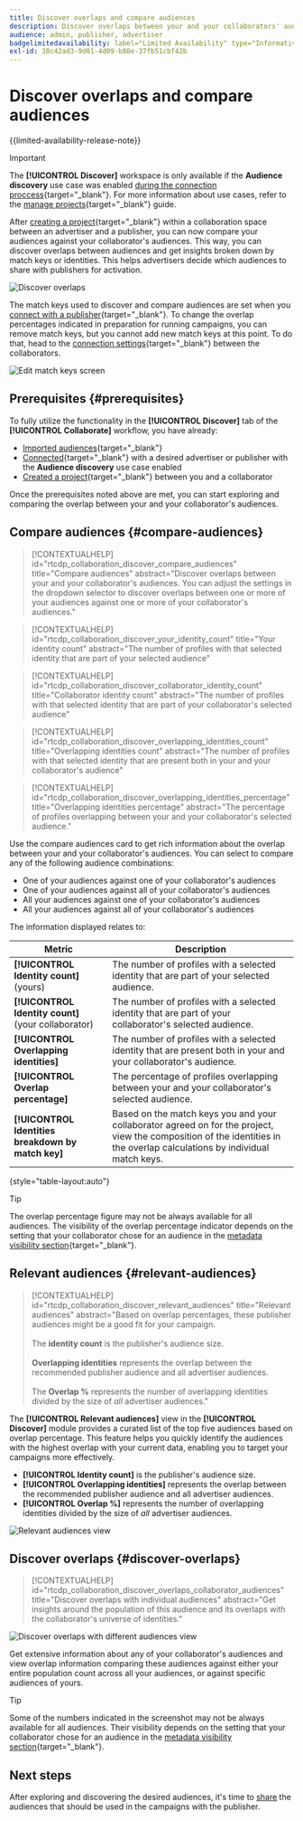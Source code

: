 ```yaml
---
title: Discover overlaps and compare audiences
description: Discover overlaps between your and your collaborators' audiences. Learn how to discover the best audiences for use in your campaigns.
audience: admin, publisher, advertiser
badgelimitedavailability: label="Limited Availability" type="Informative" url="https://helpx.adobe.com/legal/product-descriptions/real-time-customer-data-platform-collaboration.html newtab=true"
exl-id: 38c42ad3-9d01-4d09-b80e-37fb51cbf42b
---
```

# Discover overlaps and compare audiences

{{limited-availability-release-note}}

>[!IMPORTANT]
>
>The **[!UICONTROL Discover]** workspace is only available if the **Audience discovery** use case was enabled [during the connection proccess](../connect/establishing-connections.md#connection-settings){target="_blank"}. For more information about use cases, refer to the [manage projects](./manage-projects.md#view-projects){target="_blank"} guide.

After [creating a project](/help/guide/collaborate/manage-projects.md){target="_blank"} within a collaboration space between an advertiser and a publisher, you can now compare your audiences against your collaborator's audiences. This way, you can discover overlaps between audiences and get insights broken down by match keys or identities. This helps advertisers decide which audiences to share with publishers for activation.

<!-- CHECK ON MONDAY, UPDATE ALL SCREENSHOTS FOR THIS, SHARE AND ACTIVATE. GO THROUGH ALL OTHER CHANGES FILES AND ADD ZOOM AND TARGET AND FINALISE -->

![Discover overlaps](/help/assets/collaborate/discover-overlaps/discover-overlaps.png)

The match keys used to discover and compare audiences are set when you [connect with a publisher](/help/guide/connect/establishing-connections.md#connection-settings){target="_blank"}. To change the overlap percentages indicated in preparation for running campaigns, you can remove match keys, but you cannot add new match keys at this point. To do that, head to the [connection settings](/help/guide/connect/establishing-connections.md#connection-settings){target="_blank"} between the collaborators.

![Edit match keys screen](/help/assets/collaborate/discover-overlaps/edit-match-keys.png)

## Prerequisites {#prerequisites}

To fully utilize the functionality in the **[!UICONTROL Discover]** tab of the **[!UICONTROL Collaborate]** workflow, you have already:

* [Imported audiences](/help/guide/setup/onboard-audiences.md){target="_blank"}
* [Connected](/help/guide/connect/establishing-connections.md){target="_blank"} with a desired advertiser or publisher with the **Audience discovery** use case enabled
* [Created a project](/help/guide/collaborate/manage-projects.md){target="_blank"} between you and a collaborator

Once the prerequisites noted above are met, you can start exploring and comparing the overlap between your and your collaborator's audiences.

## Compare audiences {#compare-audiences}

>[!CONTEXTUALHELP]
>id="rtcdp_collaboration_discover_compare_audiences"
>title="Compare audiences"
>abstract="Discover overlaps between your and your collaborator's audiences. You can adjust the settings in the dropdown selector to discover overlaps between one or more of your audiences against one or more of your collaborator's audiences."

>[!CONTEXTUALHELP]
>id="rtcdp_collaboration_discover_your_identity_count"
>title="Your identity count"
>abstract="The number of profiles with that selected identity that are part of your selected audience"

>[!CONTEXTUALHELP]
>id="rtcdp_collaboration_discover_collaborator_identity_count"
>title="Collaborator identity count"
>abstract="The number of profiles with that selected identity that are part of your collaborator's selected audience"

>[!CONTEXTUALHELP]
>id="rtcdp_collaboration_discover_overlapping_identities_count"
>title="Overlapping identities count"
>abstract="The number of profiles with that selected identity that are present both in your and your collaborator's audience"

>[!CONTEXTUALHELP]
>id="rtcdp_collaboration_discover_overlapping_identities_percentage"
>title="Overlapping identities percentage"
>abstract="The percentage of profiles overlapping between your and your collaborator's selected audience."

Use the compare audiences card to get rich information about the overlap between your and your collaborator's audiences. You can select to compare any of the following audience combinations:

* One of your audiences against one of your collaborator's audiences
* One of your audiences against all of your collaborator's audiences
* All your audiences against one of your collaborator's audiences
* All your audiences against all of your collaborator's audiences

The information displayed relates to:

|Metric | Description |
|---------|----------|
| **[!UICONTROL Identity count]** (yours) | The number of profiles with a selected identity that are part of your selected audience. |
| **[!UICONTROL Identity count]** (your collaborator) | The number of profiles with a selected identity that are part of your collaborator's selected audience. |
| **[!UICONTROL Overlapping identities]** | The number of profiles with a selected identity that are present both in your and your collaborator's audience. |
| **[!UICONTROL Overlap percentage]** | The percentage of profiles overlapping between your and your collaborator's selected audience. |
| **[!UICONTROL Identities breakdown by match key]** | Based on the match keys you and your collaborator agreed on for the project, view the composition of the identities in the overlap calculations by individual match keys. |

{style="table-layout:auto"}

>[!TIP]
>
>The overlap percentage figure may not be always available for all audiences. The visibility of the overlap percentage indicator depends on the setting that your collaborator chose for an audience in the [metadata visibility section](/help/guide/setup/onboard-audiences.md#metadata-visibility){target="_blank"}.

## Relevant audiences {#relevant-audiences}

>[!CONTEXTUALHELP]
>id="rtcdp_collaboration_discover_relevant_audiences"
>title="Relevant audiences"
>abstract="Based on overlap percentages, these publisher audiences might be a good fit for your campaign. <br><br> The <b>identity count</b> is the publisher's audience size. <br><br> <b>Overlapping identities</b> represents the overlap between the recommended publisher audience and all advertiser audiences. <br><br> The <b>Overlap %</b> represents the number of overlapping identities divided by the size of <i>all</i> advertiser audiences."

The **[!UICONTROL Relevant audiences]** view in the **[!UICONTROL Discover]** module provides a curated list of the top five audiences based on overlap percentage. This feature helps you quickly identify the audiences with the highest overlap with your current data, enabling you to target your campaigns more effectively.

* **[!UICONTROL Identity count]** is the publisher's audience size.
* **[!UICONTROL Overlapping identities]** represents the overlap between the recommended publisher audience and all advertiser audiences.
* **[!UICONTROL Overlap %]** represents the number of overlapping identities divided by the size of *all* advertiser audiences.

![Relevant audiences view](/help/assets/collaborate/discover-overlaps/relevant-audiences-highlighted.png)

## Discover overlaps {#discover-overlaps}

>[!CONTEXTUALHELP]
>id="rtcdp_collaboration_discover_overlaps_collaborator_audiences"
>title="Discover overlaps with individual audiences"
>abstract="Get insights around the population of this audience and its overlaps with the collaborator's universe of identities."

![Discover overlaps with different audiences view](/help/assets/collaborate/discover-overlaps/discover-overlaps-cards-view.png)

Get extensive information about any of your collaborator's audiences and view overlap information comparing these audiences against either your entire population count across all your audiences, or against specific audiences of yours.

>[!TIP]
>
>Some of the numbers indicated in the screenshot may not be always available for all audiences. Their visibility depends on the setting that your collaborator chose for an audience in the [metadata visibility section](/help/guide/setup/onboard-audiences.md#metadata-visibility){target="_blank"}.

## Next steps

After exploring and discovering the desired audiences, it's time to [share](/help/guide/collaborate/share.md) the audiences that should be used in the campaigns with the publisher.
